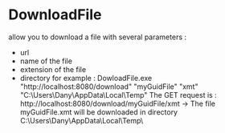 # DownloadFile
allow you to download a file with several parameters :
- url
- name of the file
- extension of the file
- directory
for example :
DowloadFile.exe "http://localhost:8080/download" "myGuidFile" "xmt" "C:\Users\Dany\AppData\Local\Temp\"
The GET request is : http://localhost:8080/download/myGuidFile/xmt
-> The file myGuidFile.xmt will be downloaded in directory C:\Users\Dany\AppData\Local\Temp\
